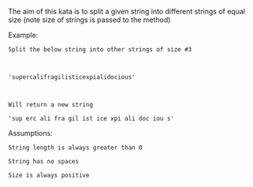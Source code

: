 The aim of this kata is to split a given string into different strings of equal size (note size of strings is passed to the method)

Example:

    Split the below string into other strings of size #3

    'supercalifragilisticexpialidocious'

    Will return a new string
    'sup erc ali fra gil ist ice xpi ali doc iou s'


Assumptions:

    String length is always greater than 0
    String has no spaces
    Size is always positive
